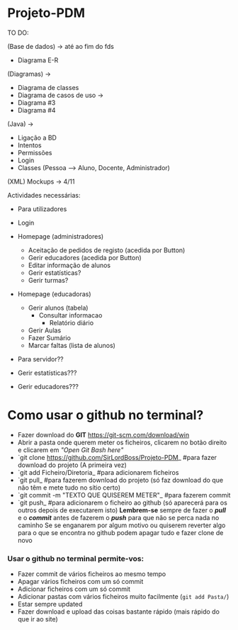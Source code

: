 # Projeto-PDM

TO DO:

(Base de dados) -> até ao fim do fds
* Diagrama E-R 

(Diagramas) -> 
* Diagrama de classes 
* Diagrama de casos de uso ->
* Diagrama #3
* Diagrama #4

(Java) -> 
* Ligação a BD
* Intentos
* Permissões
* Login
* Classes (Pessoa --> Aluno, Docente, Administrador)

(XML)
Mockups -> 4/11

Actividades necessárias:
* Para utilizadores
 * Login
 * Homepage (administradores)
   * Aceitação de pedidos de registo (acedida por Button) 
   * Gerir educadores (acedida por Button)
   * Editar informação de alunos
   * Gerir estatísticas?
   * Gerir turmas?
 * Homepage (educadoras)
   * Gerir alunos (tabela)
     * Consultar informacao
       * Relatório diário
   * Gerir Aulas 
    * Fazer Sumário
    * Marcar faltas (lista de alunos)

* Para servidor??
 * Gerir estatísticas???
 * Gerir educadores???
 
 
 # Como usar o github no terminal?
 
 * Fazer download do **GIT** https://git-scm.com/download/win
 * Abrir a pasta onde querem meter os ficheiros, clicarem no botão direito e clicarem em _"Open Git Bash here"_ 
 * `git clone https://github.com/SirLordBoss/Projeto-PDM_ #para fazer download do projeto (A primeira vez)
 * `git add Ficheiro/Diretoria_ #para adicionarem ficheiros
 * `git pull_ #para fazerem download do projeto (só faz download do que não têm e mete tudo no sítio certo)
 * `git commit -m "TEXTO QUE QUISEREM METER"_ #para fazerem commit
 * `git push_ #para adicionarem o ficheiro ao github (só aparecerá para os outros depois de executarem isto)
 **Lembrem-se** sempre de fazer o **_pull_** e o **_commit_** antes de fazerem o **_push_** para que não se perca nada no caminho
 Se se enganarem por algum motivo ou quiserem reverter algo para o que se encontra no github podem apagar tudo e fazer clone de novo

### Usar o github no terminal permite-vos:
  * Fazer commit de vários ficheiros ao mesmo tempo
  * Apagar vários ficheiros com um só commit
  * Adicionar ficheiros com um só commit
  * Adicionar pastas com vários ficheiros muito facilmente (`git add Pasta/`)
  * Estar sempre updated
  * Fazer download e upload das coisas bastante rápido (mais rápido do que ir ao site) 
